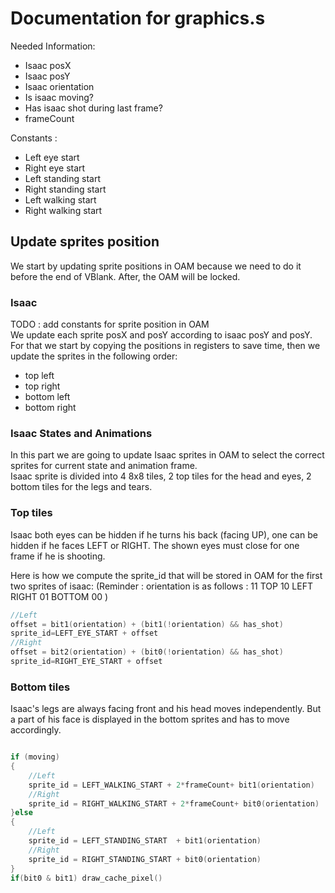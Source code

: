 # Documentation for graphics.s

Needed Information:
- Isaac posX
- Isaac posY
- Isaac orientation
- Is isaac moving? 
- Has isaac shot during last frame?
- frameCount

Constants :
- Left eye start
- Right eye start
- Left standing start
- Right standing start
- Left walking start
- Right walking start

## Update sprites position

We start by updating sprite positions in OAM because we need to do it before the end of VBlank. After, the OAM will be locked. 

### Isaac

TODO : add constants for sprite position in OAM  
We update each sprite posX and posY according to isaac posY and posY.
For that we start by copying the positions in registers to save time, then we update the sprites in the following order:  
- top left
- top right
- bottom left
- bottom right

### Isaac States and Animations ###

In this part we are going to update Isaac sprites in OAM to select the correct sprites for current state and animation frame.  
Isaac sprite is divided into 4 8x8 tiles, 2 top tiles for the head and eyes, 2 bottom tiles for the legs and tears.

### Top tiles

Isaac both eyes can be hidden if he turns his back (facing UP), one can be hidden if he faces LEFT or RIGHT. 
The shown eyes must close for one frame if he is shooting. 

Here is how we compute the sprite_id that will be stored in OAM for the first two sprites of isaac: 
(Reminder : orientation is as follows : 
      11 
      TOP
10 LEFT RIGHT 01
    BOTTOM
      00
)	
~~~C
//Left
offset = bit1(orientation) + (bit1(!orientation) && has_shot)
sprite_id=LEFT_EYE_START + offset
//Right
offset = bit2(orientation) + (bit0(!orientation) && has_shot)
sprite_id=RIGHT_EYE_START + offset
~~~

### Bottom tiles

Isaac's legs are always facing front and his head moves independently.
But a part of his face is displayed in the bottom sprites and has to move accordingly.
~~~C

if (moving)
{
	//Left
	sprite_id = LEFT_WALKING_START + 2*frameCount+ bit1(orientation)
	//Right
	sprite_id = RIGHT_WALKING_START + 2*frameCount+ bit0(orientation)
}else
{
	//Left
	sprite_id = LEFT_STANDING_START  + bit1(orientation)
	//Right
	sprite_id = RIGHT_STANDING_START + bit0(orientation)
}
if(bit0 & bit1) draw_cache_pixel()
~~~




